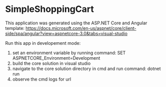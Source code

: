 # SimpleShoppingCart

This application was generated using the ASP.NET Core and Angular template: 
https://docs.microsoft.com/en-us/aspnet/core/client-side/spa/angular?view=aspnetcore-3.0&tabs=visual-studio

Run this app in developement mode:
1. set an environment variable by running command: SET ASPNETCORE_Environment=Development
2. build the core solution in visual studio
3. navigate to the core solution directory in cmd and run command: dotnet run
4. observe the cmd logs for url